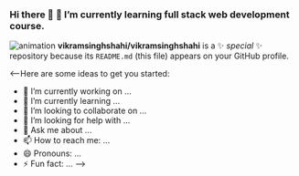 ### Hi there 👋  🌱 I’m currently learning full stack web development course.
![animation](jj_reelintro_character01_colored_02.gif)
**vikramsinghshahi/vikramsinghshahi** is a ✨ _special_ ✨ repository because its `README.md` (this file) appears on your GitHub profile.

<--Here are some ideas to get you started:

- 🔭 I’m currently working on ...
- 🌱 I’m currently learning ...
- 👯 I’m looking to collaborate on ...
- 🤔 I’m looking for help with ...
- 💬 Ask me about ...
- 📫 How to reach me: ...
- 😄 Pronouns: ...
- ⚡ Fun fact: ...
-->
